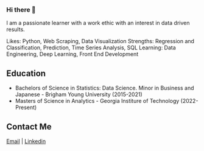 ### Hi there 👋

I am a passionate learner with a work ethic with an interest in data driven results.

Likes: Python, Web Scraping, Data Visualization
Strengths: Regression and Classification, Prediction, Time Series Analysis, SQL 
Learning: Data Engineering, Deep Learning, Front End Development


## Education
- Bachelors of Science in Statistics: Data Science. Minor in Business and Japanese - Brigham Young University (2015-2021)
- Masters of Science in Analytics - Georgia Institure of Technology (2022-Present)


## Contact Me

[Email](mailto:darren@mcewan.me) | [Linkedin](https://www.linkedin.com/in/darren-mcewan-13198a109/)
